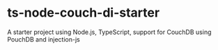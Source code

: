 # ts-node-couch-di-starter
A starter project using Node.js, TypeScript, support for CouchDB using PouchDB and injection-js
